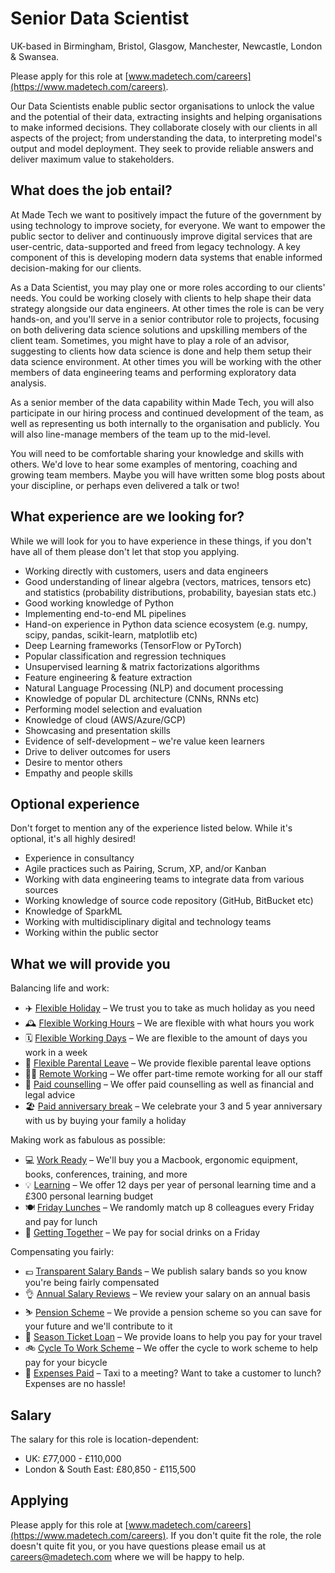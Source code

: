 # Senior Data Scientist

UK-based in Birmingham, Bristol, Glasgow, Manchester, Newcastle, London & Swansea.

Please apply for this role at [www.madetech.com/careers](https://www.madetech.com/careers).

Our Data Scientists enable public sector organisations to unlock the value and the potential of their data, extracting insights and helping organisations to make informed decisions. They collaborate closely with our clients in all aspects of the project; from understanding the data, to interpreting model's output and model deployment. They seek to provide reliable answers and deliver maximum value to stakeholders.
  
## What does the job entail?
  
At Made Tech we want to positively impact the future of the government by using technology to improve society, for everyone. We want to empower the public sector to deliver and continuously improve digital services that are user-centric, data-supported and freed from legacy technology. A key component of this is developing modern data systems that enable informed decision-making for our clients. 

As a Data Scientist, you may play one or more roles according to our clients' needs. You could be working closely with clients to help shape their data strategy alongside our data engineers. At other times the role is can be very hands-on, and you'll serve in a senior contributor role to projects, focusing on both delivering data science solutions and upskilling members of the client team. Sometimes, you might have to play a role of an advisor, suggesting to clients how data science is done and help them setup their data science environment. At other times you will be working with the other members of data engineering teams and performing exploratory data analysis.

As a senior member of the data capability within Made Tech, you will also participate in our hiring process and continued development of the team, as well as representing us both internally to the organisation and publicly. You will also line-manage members of the team up to the mid-level.

You will need to be comfortable sharing your knowledge and skills with others. We'd love to hear some examples of mentoring, coaching and growing team members. Maybe you will have written some blog posts about your discipline, or perhaps even delivered a talk or two!

## What experience are we looking for?

While we will look for you to have experience in these things, if you don't have all of them please don't let that stop you applying.

- Working directly with customers, users and data engineers
- Good understanding of linear algebra (vectors, matrices, tensors etc) and statistics (probability distributions, probability, bayesian stats etc.)
- Good working knowledge of Python
- Implementing end-to-end ML pipelines
- Hand-on experience in Python data science ecosystem (e.g. numpy, scipy, pandas, scikit-learn, matplotlib etc)
- Deep Learning frameworks (TensorFlow or PyTorch)
- Popular classification and regression techniques
- Unsupervised learning & matrix factorizations algorithms
- Feature engineering & feature extraction
- Natural Language Processing (NLP) and document processing
- Knowledge of popular DL architecture (CNNs, RNNs etc)
- Performing model selection and evaluation
- Knowledge of cloud (AWS/Azure/GCP)
- Showcasing and presentation skills
- Evidence of self-development – we're value keen learners
- Drive to deliver outcomes for users
- Desire to mentor others
- Empathy and people skills

## Optional experience

Don't forget to mention any of the experience listed below. While it's optional, it's all highly desired!

- Experience in consultancy
- Agile practices such as Pairing, Scrum, XP, and/or Kanban
- Working with data engineering teams to integrate data from various sources
- Working knowledge of source code repository (GitHub, BitBucket etc)
- Knowledge of SparkML
- Working with multidisciplinary digital and technology teams
- Working within the public sector

## What we will provide you

Balancing life and work:

* ✈️ [Flexible Holiday](../benefits/flexible_holiday.md) – We trust you to take as much holiday as you need
* 🕰️ [Flexible Working Hours](../benefits/working_hours.md) – We are flexible with what hours you work
* 🗓️ [Flexible Working Days](../benefits/flexible_working.md) – We are flexible to the amount of days you work in a week
* 👶 [Flexible Parental Leave](../guides/welfare/parental_leave.md) – We provide flexible parental leave options
* 👩‍💻 [Remote Working](../benefits/remote_working.md) – We offer part-time remote working for all our staff
* 🤗 [Paid counselling](../guides/welfare/paid_counselling.md) – We offer paid counselling as well as financial and legal advice
* 🏖️ [Paid anniversary break](../benefits/paid_anniversary_break.md) – We celebrate your 3 and 5 year anniversary with us by buying your family a holiday

Making work as fabulous as possible:

* 💻 [Work Ready](../benefits/work_ready.md) – We'll buy you a Macbook, ergonomic equipment, books, conferences, training, and more
* 💡 [Learning](../guides/learning/README.md) – We offer 12 days per year of personal learning time and a £300 personal learning budget
* 🍽️ [Friday Lunches](../benefits/friday_lunch.md) – We randomly match up 8 colleagues every Friday and pay for lunch
* 🍻 [Getting Together](../benefits/getting_together.md) – We pay for social drinks on a Friday

Compensating you fairly:
* 💷 [Transparent Salary Bands](../roles/README.md) – We publish salary bands so you know you're being fairly compensated
* 👌 [Annual Salary Reviews](../guides/compensation/salary_reviews.md) – We review your salary on an annual basis
* ⛷️ [Pension Scheme](../benefits/pension_scheme.md) – We provide a pension scheme so you can save for your future and we'll contribute to it
* 🚄 [Season Ticket Loan](../benefits/season_ticket_loan.md) – We provide loans to help you pay for your travel
* 🚲 [Cycle To Work Scheme](../benefits/cycle_to_work_scheme.md) – We offer the cycle to work scheme to help pay for your bicycle
* 🚕 [Expenses Paid](../guides/compensation/expenses.md) – Taxi to a meeting? Want to take a customer to lunch? Expenses are no hassle!

## Salary

The salary for this role is location-dependent:

- UK: £77,000 - £110,000
- London & South East: £80,850 - £115,500

## Applying

Please apply for this role at [www.madetech.com/careers](https://www.madetech.com/careers). If you don't quite fit the role, the role doesn't quite fit you, or you have questions please email us at [careers@madetech.com](mailto:careers@madetech.com) where we will be happy to help.
